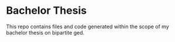 # Bachelor Thesis

This repo contains files and code generated within the scope of my bachelor thesis on bipartite ged.
